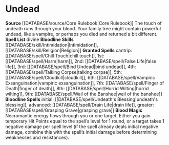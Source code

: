 ﻿---
bloodline: Undead
id: '10'
name: Undead
rarity: Common
source: '[[DATABASE/source/Core Rulebook|Core Rulebook]]'
spell:
- '[[DATABASE/spell/Bind Undead|Bind Undead]]'
- '[[DATABASE/spell/Chill Touch|ChillTouch]]'
- '[[DATABASE/spell/Cloudkill|Cloudkill]]'
- '[[DATABASE/spell/Drain Life|Drain Life]]'
- '[[DATABASE/spell/False Life|False Life]]'
- '[[DATABASE/spell/Finger of Death|Finger of Death]]'
- '[[DATABASE/spell/Grasping Grave|Grasping Grave]]'
- '[[DATABASE/spell/Harm|Harm]]'
- '[[DATABASE/spell/Horrid Wilting|Horrid Wilting]]'
- '[[DATABASE/spell/Talking Corpse|Talking Corpse]]'
- '[[DATABASE/spell/Undeath''s Blessing|Undeath''s Blessing]]'
- '[[DATABASE/spell/Vampiric Exsanguination|Vampiric Exsanguination]]'
- '[[DATABASE/spell/Wail of the Banshee|Wail of the Banshee]]'
type: Sorcerer Bloodline

---
# Undead

**Source** [[DATABASE/source/Core Rulebook|Core Rulebook]] 
The touch of undeath runs through your blood. Your family tree might contain powerful undead, like a vampire, or perhaps you died and returned a bit different.
**Spell List** divine
**Bloodline Skills** [[DATABASE/skill/Intimidation|Intimidation]], [[DATABASE/skill/Religion|Religion]]
**Granted Spells** cantrip: [[DATABASE/spell/Chill Touch|chill touch]], 1st: [[DATABASE/spell/Harm|harm]], 2nd: [[DATABASE/spell/False Life|false life]], 3rd: [[DATABASE/spell/Bind Undead|bind undead]], 4th: [[DATABASE/spell/Talking Corpse|talking corpse]], 5th: [[DATABASE/spell/Cloudkill|cloudkill]], 6th: [[DATABASE/spell/Vampiric Exsanguination|vampiric exsanguination]], 7th: [[DATABASE/spell/Finger of Death|finger of death]], 8th: [[DATABASE/spell/Horrid Wilting|horrid wilting]], 9th: [[DATABASE/spell/Wail of the Banshee|wail of the banshee]]
**Bloodline Spells** initial: [[DATABASE/spell/Undeath's Blessing|undeath's blessing]], advanced: [[DATABASE/spell/Drain Life|drain life]], greater: [[DATABASE/spell/Grasping Grave|grasping grave]]
**Blood Magic** Necromantic energy flows through you or one target. Either you gain temporary Hit Points equal to the spell’s level for 1 round, or a target takes 1 negative damage per spell level (if the spell already deals initial negative damage, combine this with the spell’s initial damage before determining weaknesses and resistances).